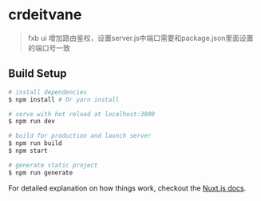 # crdeitvane

> fxb ui
> 增加路由鉴权，设置server.js中端口需要和package.json里面设置的端口号一致

## Build Setup

``` bash
# install dependencies
$ npm install # Or yarn install

# serve with hot reload at localhost:3000
$ npm run dev

# build for production and launch server
$ npm run build
$ npm start

# generate static project
$ npm run generate
```

For detailed explanation on how things work, checkout the [Nuxt.js docs](https://github.com/nuxt/nuxt.js).

